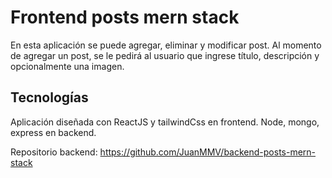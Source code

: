 # Frontend posts mern stack
En esta aplicación se puede agregar, eliminar y modificar post.
Al momento de agregar un post, se le pedirá al usuario que ingrese título, descripción y opcionalmente una imagen.

## Tecnologías
Aplicación diseñada con ReactJS y tailwindCss en frontend.  Node, mongo, express en backend.  
  
Repositorio backend: https://github.com/JuanMMV/backend-posts-mern-stack
